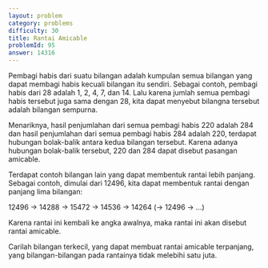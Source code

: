 ```yaml
---
layout: problem
category: problems
difficulty: 30
title: Rantai Amicable
problemId: 95
answer: 14316
---
```

Pembagi habis dari suatu bilangan adalah kumpulan semua bilangan yang dapat membagi habis kecuali bilangan itu sendiri. Sebagai contoh, pembagi habis dari 28 adalah 1, 2, 4, 7, dan 14. Lalu karena jumlah semua pembagi habis tersebut juga sama dengan 28, kita dapat menyebut bilangna tersebut adalah bilangan sempurna.

Menariknya, hasil penjumlahan dari semua pembagi habis 220 adalah 284 dan hasil penjumlahan dari semua pembagi habis 284 adalah 220, terdapat hubungan bolak-balik antara kedua bilangan tersebut. Karena adanya hubungan bolak-balik tersebut, 220 dan 284 dapat disebut pasangan amicable.

Terdapat contoh bilangan lain yang dapat membentuk rantai lebih panjang. Sebagai contoh, dimulai dari 12496, kita dapat membentuk rantai dengan panjang lima bilangan:

12496 → 14288 → 15472 → 14536 → 14264 (→ 12496 → ...)

Karena rantai ini kembali ke angka awalnya, maka rantai ini akan disebut rantai amicable.

Carilah bilangan terkecil, yang dapat membuat rantai amicable terpanjang, yang bilangan-bilangan pada rantainya tidak melebihi satu juta.
